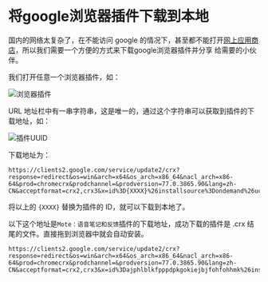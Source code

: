 # 将google浏览器插件下载到本地

国内的网络太复杂了，在不能访问 google 的情况下，甚至都不能打开[网上应用商店]()，所以我们需要一个方便的方式来下载google浏览器插件并分享 给需要的小伙伴。

我们打开任意一个浏览器插件，如：

![浏览器插件](https://cdn.xiaobinqt.cn/xiaobinqt.io/20220310/44011f7633904acfb7ba4d6aaf8721a5.png?imageView2/0/interlace/1/q/50|imageslim)

URL 地址栏中有一串字符串，这是唯一的，通过这个字符串可以获取到插件的下载地址，如：

![插件UUID](https://cdn.xiaobinqt.cn/xiaobinqt.io/20220310/cc9222ca1f174fd08017f2b54342ff02.png?imageView2/0/interlace/1/q/50|imageslim)

下载地址为：

```shell
https://clients2.google.com/service/update2/crx?response=redirect&os=win&arch=x64&os_arch=x86_64&nacl_arch=x86-64&prod=chromecrx&prodchannel=&prodversion=77.0.3865.90&lang=zh-CN&acceptformat=crx2,crx3&x=id%3D{XXXX}%26installsource%3Dondemand%26uc
```

将以上的 `{XXXX}` 替换为插件的 ID，就可以下载到本地了。

以下这个地址是`Mote：语音笔记和反馈`插件的下载地址，成功下载的插件是 .crx 结尾的文件。直接拖到浏览器中就会自动安装。

```shell
https://clients2.google.com/service/update2/crx?response=redirect&os=win&arch=x64&os_arch=x86_64&nacl_arch=x86-64&prod=chromecrx&prodchannel=&prodversion=77.0.3865.90&lang=zh-CN&acceptformat=crx2,crx3&x=id%3Dajphlblkfpppdpkgokiejbjfohfohhmk%26installsource%3Dondemand%26uc
```

